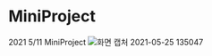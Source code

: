 # MiniProject
2021 5/11 MiniProject
![화면 캡처 2021-05-25 135047](https://user-images.githubusercontent.com/84175581/119441176-a48ac500-bd60-11eb-8a4c-600245411cf8.png)
